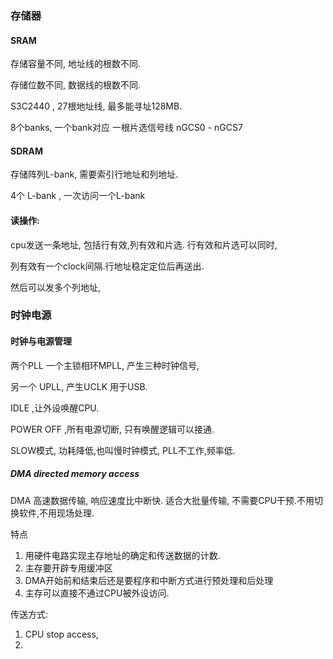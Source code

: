 





### 存储器

#### SRAM

存储容量不同, 地址线的根数不同.

存储位数不同, 数据线的根数不同.





S3C2440 , 27根地址线, 最多能寻址128MB.

8个banks, 一个bank对应 一根片选信号线 nGCS0 -  nGCS7



#### SDRAM 

存储阵列L-bank, 需要索引行地址和列地址.

4个 L-bank , 一次访问一个L-bank



#### 读操作:

cpu发送一条地址, 包括行有效,列有效和片选.  行有效和片选可以同时, 

列有效有一个clock间隔.行地址稳定定位后再送出.

然后可以发多个列地址,



### 时钟电源

#### 时钟与电源管理

两个PLL 一个主锁相环MPLL, 产生三种时钟信号, 

另一个 UPLL, 产生UCLK 用于USB.





IDLE ,让外设唤醒CPU.

POWER OFF ,所有电源切断, 只有唤醒逻辑可以接通.

SLOW模式, 功耗降低,也叫慢时钟模式, PLL不工作,频率低.

##### DMA directed memory access

DMA 高速数据传输, 响应速度比中断快.  适合大批量传输, 不需要CPU干预.不用切换软件,不用现场处理. 

特点

1. 用硬件电路实现主存地址的确定和传送数据的计数. 
2. 主存要开辟专用缓冲区
3. DMA开始前和结束后还是要程序和中断方式进行预处理和后处理
4. 主存可以直接不通过CPU被外设访问.

传送方式:

1. CPU stop access, 
2. 